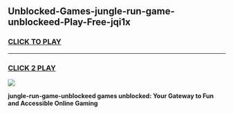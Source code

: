 
## Unblocked-Games-jungle-run-game-unblockeed-Play-Free-jqi1x
<h3>
<a href="https://premium76.site?title=jungle-run-game-unblockeed&ref=15A">CLICK TO PLAY</a></h3>
<hr>

<h3>
<a href="https://premium76.site?title=jungle-run-game-unblockeed&ref=15A">CLICK 2 PLAY</a>
  
</h3>

<a href="https://premium76.site?title=jungle-run-game-unblockeed&ref=15A"><img src="https://clearcache.store/games.png"></a>


**jungle-run-game-unblockeed games unblocked: Your Gateway to Fun and Accessible Online Gaming**
